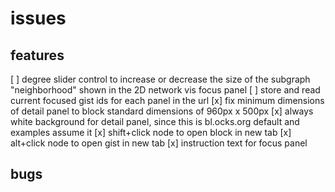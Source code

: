 # issues

## features

[ ] degree slider control to increase or decrease the size of the subgraph "neighborhood" shown in the 2D network vis focus panel
[ ] store and read current focused gist ids for each panel in the url
[x] fix minimum dimensions of detail panel to block standard dimensions of 960px x 500px
[x] always white background for detail panel, since this is bl.ocks.org default and examples assume it
[x] shift+click node to open block in new tab
[x] alt+click node to open gist in new tab
[x] instruction text for focus panel

## bugs
